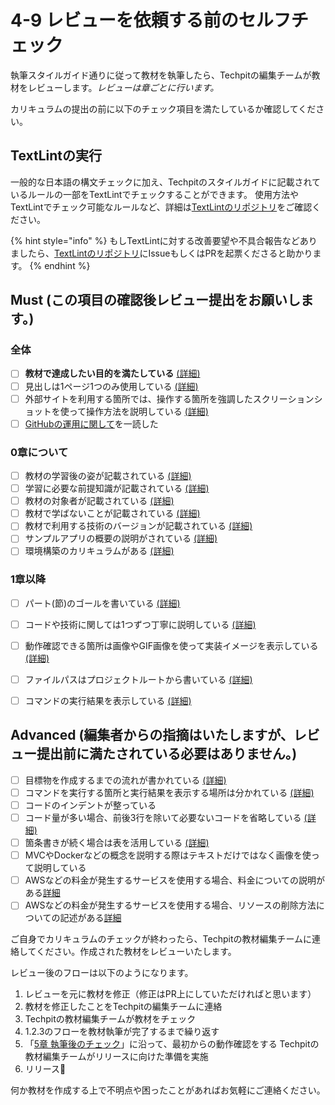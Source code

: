 # 4-9 レビューを依頼する前のセルフチェック

執筆スタイルガイド通りに従って教材を執筆したら、Techpitの編集チームが教材をレビューします。*レビューは章ごとに行います。*

カリキュラムの提出の前に以下のチェック項目を満たしているか確認してください。

## TextLintの実行
一般的な日本語の構文チェックに加え、Techpitのスタイルガイドに記載されているルールの一部をTextLintでチェックすることができます。
使用方法やTextLintでチェック可能なルールなど、詳細は[TextLintのリポジトリ](https://github.com/Techpit-Market/curriculum-textlint)をご確認ください。

{% hint style="info" %}
もしTextLintに対する改善要望や不具合報告などありましたら、[TextLintのリポジトリ](https://github.com/Techpit-Market/curriculum-textlint)にIssueもしくはPRを起票くださると助かります。
{% endhint %}

## Must (この項目の確認後レビュー提出をお願いします。)
### 全体
- [ ] **教材で達成したい目的を満たしている** [(詳細)](https://techpit-market.gitbook.io/host-guide/4/4-1#2-deshitaiwotashiteiruka)
- [ ] 見出しは1ページ1つのみ使用している [(詳細)](https://techpit-market.gitbook.io/host-guide/4/markdown#1-shinoi)
- [ ] 外部サイトを利用する箇所では、操作する箇所を強調したスクリーションショットを使って操作方法を説明している [(詳細)](https://techpit-market.gitbook.io/host-guide/4/4-6#2-nosukurnshottowo)
- [ ] [GitHubの運用に関して](https://techpit-market.gitbook.io/host-guide/4/4-5)を一読した

### 0章について
- [ ] 教材の学習後の姿が記載されている [(詳細)](https://github.com/Techpit-Market/curriculum-format/blob/master/0%E7%AB%A0%E3%81%AE%E3%83%95%E3%82%A9%E3%83%BC%E3%83%9E%E3%83%83%E3%83%88/0-1%20%E6%95%99%E6%9D%90%E3%81%AE%E6%A6%82%E8%A6%81.md#%E6%9C%AC%E6%95%99%E6%9D%90%E3%81%8C%E7%B5%82%E3%81%88%E3%81%9F%E3%82%89%E3%81%A9%E3%81%AE%E3%82%88%E3%81%86%E3%81%AA%E7%8A%B6%E6%85%8B%E3%81%AB%E3%81%AA%E3%81%A3%E3%81%A6%E3%81%84%E3%82%8B%E3%81%8B)
- [ ] 学習に必要な前提知識が記載されている [(詳細)](https://github.com/Techpit-Market/curriculum-format/blob/master/0%E7%AB%A0%E3%81%AE%E3%83%95%E3%82%A9%E3%83%BC%E3%83%9E%E3%83%83%E3%83%88/0-1%20%E6%95%99%E6%9D%90%E3%81%AE%E6%A6%82%E8%A6%81.md#%E5%8F%97%E8%AC%9B%E3%81%AB%E3%81%8A%E3%81%91%E3%82%8B%E5%BF%85%E8%A6%81%E6%9D%A1%E4%BB%B6)
- [ ] 教材の対象者が記載されている [(詳細)](https://github.com/Techpit-Market/curriculum-format/blob/master/0%E7%AB%A0%E3%81%AE%E3%83%95%E3%82%A9%E3%83%BC%E3%83%9E%E3%83%83%E3%83%88/0-1%20%E6%95%99%E6%9D%90%E3%81%AE%E6%A6%82%E8%A6%81.md#%E3%81%93%E3%81%AE%E6%95%99%E6%9D%90%E3%81%AE%E5%AF%BE%E8%B1%A1%E8%80%85)
- [ ] 教材で学ばないことが記載されている [(詳細)](https://github.com/Techpit-Market/curriculum-format/blob/master/0%E7%AB%A0%E3%81%AE%E3%83%95%E3%82%A9%E3%83%BC%E3%83%9E%E3%83%83%E3%83%88/0-1%20%E6%95%99%E6%9D%90%E3%81%AE%E6%A6%82%E8%A6%81.md#%E5%AD%A6%E3%81%B0%E3%81%AA%E3%81%84%E3%81%93%E3%81%A8)
- [ ] 教材で利用する技術のバージョンが記載されている [(詳細)](https://github.com/Techpit-Market/curriculum-format/blob/master/0%E7%AB%A0%E3%81%AE%E3%83%95%E3%82%A9%E3%83%BC%E3%83%9E%E3%83%83%E3%83%88/0-1%20%E6%95%99%E6%9D%90%E3%81%AE%E6%A6%82%E8%A6%81.md#%E6%9C%AC%E6%95%99%E6%9D%90%E3%81%AE%E5%AF%BE%E5%BF%9C%E3%83%90%E3%83%BC%E3%82%B8%E3%83%A7%E3%83%B3)
- [ ] サンプルアプリの概要の説明がされている [(詳細)](https://github.com/Techpit-Market/curriculum-format/blob/master/0%E7%AB%A0%E3%81%AE%E3%83%95%E3%82%A9%E3%83%BC%E3%83%9E%E3%83%83%E3%83%88/0-1%20%E6%95%99%E6%9D%90%E3%81%AE%E6%A6%82%E8%A6%81.md#%E4%BD%9C%E6%88%90%E3%81%99%E3%82%8B%E3%82%A2%E3%83%97%E3%83%AA%E3%82%B1%E3%83%BC%E3%82%B7%E3%83%A7%E3%83%B3%E3%81%AE%E3%82%A4%E3%83%A1%E3%83%BC%E3%82%B8%E3%82%92%E3%81%A4%E3%81%8B%E3%82%82%E3%81%86)
- [ ] 環境構築のカリキュラムがある [(詳細)](https://techpit-market.gitbook.io/host-guide/4/4-2#1-worinkudeshinai)

### 1章以降
- [ ] パート\(節\)のゴールを書いている [(詳細)](https://techpit-market.gitbook.io/host-guide/4/4-3#ptono-gru)
- [ ] コードや技術に関しては1つずつ丁寧に説明している [(詳細)](https://techpit-market.gitbook.io/host-guide/4/4-4#5-kdono)
- [ ] 動作確認できる箇所は画像やGIF画像を使って実装イメージを表示している [(詳細)](https://techpit-market.gitbook.io/host-guide/4/4-3#dong-zuo-que-ren)
- [ ] ファイルパスはプロジェクトルートから書いている [(詳細)](https://techpit-market.gitbook.io/host-guide/4/4-4#3-won)
- [ ] コマンドの実行結果を表示している [(詳細)](https://techpit-market.gitbook.io/host-guide/4/4-5#3-komandonowo)


## Advanced (編集者からの指摘はいたしますが、レビュー提出前に満たされている必要はありません。)
- [ ] 目標物を作成するまでの流れが書かれている [(詳細)](https://techpit-market.gitbook.io/host-guide/4/4-3#wosurumadenore-gruwosurumadenore)
- [ ] コマンドを実行する箇所と実行結果を表示する場所は分かれている [(詳細)](https://techpit-market.gitbook.io/host-guide/4/4-5#3-komandonowo)
- [ ] コードのインデントが整っている
- [ ] コード量が多い場合、前後3行を除いて必要ないコードを省略している [(詳細)](https://techpit-market.gitbook.io/host-guide/4/4-4#kdono)
- [ ] 箇条書きが続く場合は表を活用している [(詳細)](https://techpit-market.gitbook.io/host-guide/4/markdown#7-kigakuhawo)
- [ ] MVCやDockerなどの概念を説明する際はテキストだけではなく画像を使って説明している
- [ ] AWSなどの料金が発生するサービスを使用する場合、料金についての説明がある[詳細](https://techpit-market.gitbook.io/host-guide/4/4-7#awsnadogasurusbisuwosuruhasurunitsuitewosuru)
- [ ] AWSなどの料金が発生するサービスを使用する場合、リソースの削除方法についての記述がある[詳細](https://techpit-market.gitbook.io/host-guide/4/4-7#awsnadonosbisuwosuruhanonisururissugakasuru)

ご自身でカリキュラムのチェックが終わったら、Techpitの教材編集チームに連絡してください。作成された教材をレビューいたします。

レビュー後のフローは以下のようになります。

1. レビューを元に教材を修正（修正はPR上にしていただければと思います）
1. 教材を修正したことをTechpitの編集チームに連絡
1. Techpitの教材編集チームが教材をチェック
1. 1.2.3のフローを教材執筆が完了するまで繰り返す
1. 「[5章 執筆後のチェック](../5.md)」に沿って、最初からの動作確認をする
Techpitの教材編集チームがリリースに向けた準備を実施
1. リリース🎉

何か教材を作成する上で不明点や困ったことがあればお気軽にご連絡ください。
